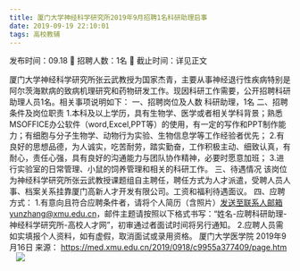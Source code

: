 ```yaml
---
title: 厦门大学神经科学研究所2019年9月招聘1名科研助理启事
date: 2019-09-19 22:10:01
tags: 高校教辅
---
```

发布时间：09.18   🌟   招聘人数：1名   🌈   截止时间：详见正文
<!-- more -->
厦门大学神经科学研究所张云武教授为国家杰青，主要从事神经退行性疾病特别是阿尔茨海默病的致病机理研究和药物研发工作。现因科研工作需要，公开招聘科研助理人员1名。相关事项说明如下：
一、招聘岗位及人数
科研助理，1名
二、招聘条件及岗位职责
1.本科及以上学历，具有生物学、医学或者相关学科背景；熟悉MSOFFICE办公软件（word,Excel,PPT等）的使用，有一定的写作和PPT制作能力；有细胞与分子生物学、动物行为实验、生物信息学等工作经验者优先；
2.有良好的思想品德，为人诚实，吃苦耐劳，踏实勤奋，工作积极主动、细致认真，有耐心，责任心强，具有良好的沟通能力与团队协作精神，必要时愿意加班；
3.进行实验室的日常管理、小鼠的饲养管理和相关的科研工作。
三、待遇情况
该岗位为神经科学研究所张云武教授课题组自主聘任，聘任方式为人才派遣，受聘人员人事、档案关系挂靠厦门高新人才开发有限公司。工资和福利待遇面议。
四、应聘方式：
1.有意向且符合应聘条件者，请将个人简历（含照片）发送至联系人邮箱yunzhang@xmu.edu.cn，邮件主题请按照以下格式书写：“姓名-应聘科研助理-神经科学研究所-高校人才网”，初审通过者面试时间将另行通知。
2.应聘人员需如实填报个人资料，如有虚假，取消面试或录用资格。
厦门大学医学院
2019年9月16日
来源：
https://med.xmu.edu.cn/2019/0918/c9955a377409/page.htm
 
 ![](https://cdn.weiweiblog.cn/20181015134814.png)